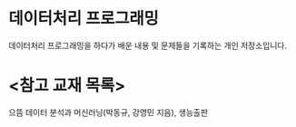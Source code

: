 # 데이터처리 프로그래밍

데이터처리 프로그래밍을 하다가 배운 내용 및 문제들을 기록하는 개인 저장소입니다.

# <참고 교재 목록>

으뜸 데이터 분석과 머신러닝(박동규, 강영민 지음), 생능출판

